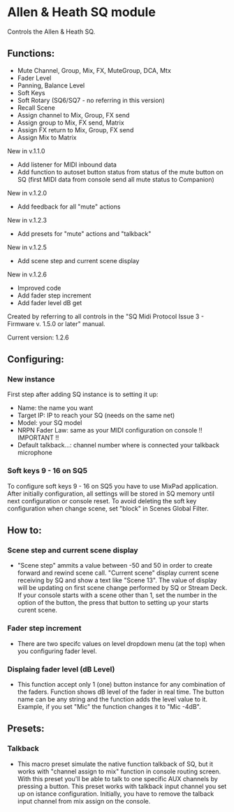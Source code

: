 # Allen & Heath SQ module

Controls the Allen & Heath SQ.

## Functions:

* Mute Channel, Group, Mix, FX, MuteGroup, DCA, Mtx
* Fader Level
* Panning, Balance Level
* Soft Keys
* Soft Rotary (SQ6/SQ7 - no referring in this version)
* Recall Scene
* Assign channel to Mix, Group, FX send
* Assign group to Mix, FX send, Matrix
* Assign FX return to Mix, Group, FX send
* Assign Mix to Matrix

New in v.1.1.0
* Add listener for MIDI inbound data
* Add function to autoset button status from status of the mute button on SQ
  (first MIDI data from console send all mute status to Companion)

New in v.1.2.0
* Add feedback for all "mute" actions

New in v.1.2.3
* Add presets for "mute" actions and "talkback"

New in v.1.2.5
* Add scene step and current scene display

New in v.1.2.6
* Improved code
* Add fader step increment
* Add fader level dB get


Created by referring to all controls in the "SQ Midi Protocol Issue 3 - Firmware v. 1.5.0 or later" manual.

Current version: 1.2.6

## Configuring:

### New instance
First step after adding SQ instance is to setting it up:

*	Name: 					the name you want
*	Target IP:				IP to reach your SQ (needs on the same net)
*	Model:					your SQ model
*	NRPN Fader Law:			same as your MIDI configuration on console !! IMPORTANT !!
*	Default talkback...:	channel number where is connected your talkback microphone

### Soft keys 9 - 16 on SQ5
To configure soft keys 9 - 16 on SQ5 you have to use MixPad application. After initially configuration, all settings 
will be stored in SQ memory until next configuration or console reset. To avoid deleting the soft key configuration when change
scene, set "block" in Scenes Global Filter.

## How to:

### Scene step and current scene display
*	"Scene step" ammits a value between -50 and 50 in order to create forward and rewind scene call.
	"Current scene" display current scene receiving by SQ and show a text like "Scene 13". The value of display
	will be updating on first scene change performed by SQ or Stream Deck. If your console starts with a scene other than 1, 
	set the number in the option of the button, the press that button to setting up your starts curent scene.
	
### Fader step increment
*	There are two specifc values on level dropdown menu (at the top) when you configuring fader level.

### Displaing fader level (dB Level)
*	This function accept only 1 (one) button instance for any combination of the faders. Function shows dB level of the fader 
	in real time. The button name can be any string and the function adds the level value to it. Example, if you set "Mic" the
	function changes it to "Mic -4dB".

## Presets:

### Talkback
*	This macro preset simulate the native function talkback of SQ, but it works with "channel assign to mix" function
	in console routing screen. With this preset you'll be able to talk to one specific AUX channels by pressing a button.
	This preset works with talkback input channel you set up on istance configuration. Initially, you have to remove the 
	talback input channel from mix assign on the console.
	
